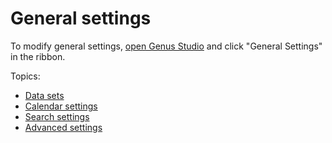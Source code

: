 # General settings

To modify general settings, [open Genus Studio](../getting-started/how-to-open-genus-studio.md) and click "General Settings" in the ribbon.

Topics:

* [Data sets](data-sets.md)
* [Calendar settings](calendar-settings.md)
* [Search settings](search-settings.md)
* [Advanced settings](advanced-settings.md)
